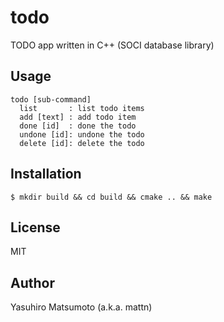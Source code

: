 # todo

TODO app written in C++ (SOCI database library)

## Usage

```
todo [sub-command]
  list       : list todo items
  add [text] : add todo item
  done [id]  : done the todo
  undone [id]: undone the todo
  delete [id]: delete the todo
```

## Installation

```
$ mkdir build && cd build && cmake .. && make
```

## License

MIT

## Author

Yasuhiro Matsumoto (a.k.a. mattn)
